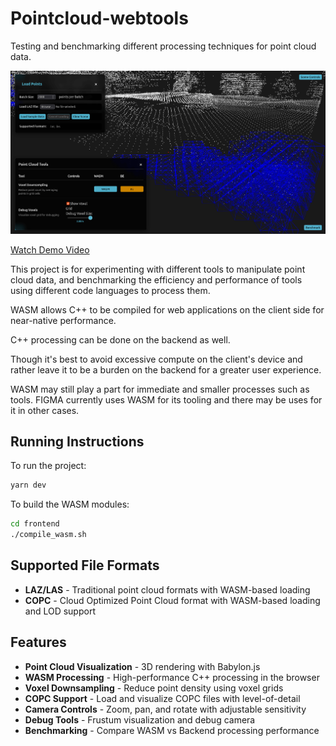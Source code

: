 # Pointcloud-webtools

Testing and benchmarking different processing techniques for point cloud data.

![Point Cloud Web Tools Preview](images/pointcloud-webtools-preview.png)

[Watch Demo Video](https://youtu.be/FixpiAs2Gso)

This project is for experimenting with different tools to manipulate point cloud data, and benchmarking the efficiency and performance of tools using different code languages to process them.

WASM allows C++ to be compiled for web applications on the client side for near-native performance.

C++ processing can be done on the backend as well.

Though it's best to avoid excessive compute on the client's device and rather leave it to be a burden on the backend for a greater user experience.

WASM may still play a part for immediate and smaller processes such as tools. FIGMA currently uses WASM for its tooling and there may be uses for it in other cases.

## Running Instructions

To run the project:
```bash
yarn dev
```

To build the WASM modules:
```bash
cd frontend
./compile_wasm.sh
```

## Supported File Formats

- **LAZ/LAS** - Traditional point cloud formats with WASM-based loading
- **COPC** - Cloud Optimized Point Cloud format with WASM-based loading and LOD support

## Features

- **Point Cloud Visualization** - 3D rendering with Babylon.js
- **WASM Processing** - High-performance C++ processing in the browser
- **Voxel Downsampling** - Reduce point density using voxel grids
- **COPC Support** - Load and visualize COPC files with level-of-detail
- **Camera Controls** - Zoom, pan, and rotate with adjustable sensitivity
- **Debug Tools** - Frustum visualization and debug camera
- **Benchmarking** - Compare WASM vs Backend processing performance